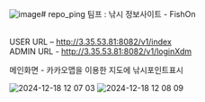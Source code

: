 ![image](https://github.com/user-attachments/assets/410d363f-7967-4a51-a058-ac4342c839d0)# repo_ping
팀프 : 낚시 정보사이트 - FishOn<br/><br/>

USER URL – http://3.35.53.81:8082/v1/index<br/>
ADMIN URL - http://3.35.53.81:8082/v1/loginXdm

메인화면 - 카카오맵을 이용한 지도에 낚시포인트표시

![2024-12-18 12 07 03](https://github.com/user-attachments/assets/30d26b1f-08cf-47d5-bd3f-8892ecb80d32)
![2024-12-18 12 08 09](https://github.com/user-attachments/assets/b52426c8-344d-4e22-913d-2e261cd386d7)

